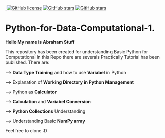 <a href="https://github.com/Abraham-Stuff/PythonforDataScience/blob/main/LICENSE">&nbsp;<img alt="GitHub license" src="https://img.shields.io/github/license/Abraham-Stuff/PythonforDataScience"></a>&nbsp;<a href="https://github.com/Abraham-Stuff/PythonforDataScience/stargazers"><img alt="GitHub stars" src="https://img.shields.io/github/stars/Abraham-Stuff/PythonforDataScience"></a>&nbsp;<a href="https://github.com/Abraham-Stuff/PythonforDataScience/stargazers"><img alt="GitHub stars" src="https://img.shields.io/github/stars/Abraham-Stuff/PythonforDataScience"></a>
# Python-for-Data-Computational-1. 
**Hello My name is Abraham Stuff**

This repository has been created for understanding Basic Python for Computational
In this Repo there are severals  Practically Tutorial has been published. There are:
   
    
  --> **Data Type Training** and how to use **Variabel** in Python
   
  --> Explanation of **Working Directory in Python Management**
  
  --> Python as **Calculator**
  
  --> **Calculation** and **Variabel Conversion**
  
  --> **Python Collections** Understanding
  
  --> Understanding Basic **NumPy array**
  
  Feel free to clone :D

